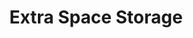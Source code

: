 ---
title: "Extra Space Storage"
url: /pittsburgh/extra-space-storage-east-entry-drive/
shop: Mieten
---